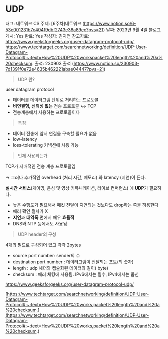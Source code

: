 # UDP

태그: 네트워크
CS 주제: [6주차]네트워크 (https://www.notion.so/6-53e001231b7c404f9dbf2743e38a89ec?pvs=21)
날짜: 2023년 9월 4일
블로그 게시: Yes
완료: Yes
작성자: 김지연
참고자료: https://www.geeksforgeeks.org/user-datagram-protocol-udp/, https://www.techtarget.com/searchnetworking/definition/UDP-User-Datagram-Protocol#:~:text=How%20UDP%20workspacket%20length%20and%20a%20checksum.
출석: 230903 출석 (https://www.notion.so/230903-7d1391f0e72e4635b462221abae04447?pvs=21)

> UDP 란?
> 

user datagram protocol

- 데이터를 데이터그램 단위로 처리하는 프로토콜
- **비연결형, 신뢰성 없는** 전송 프로토콜 ↔ TCP
- 전송계층에서 사용하는 프로토콜이다

> 특징
> 
- 데이터 전송에 앞서 연결을 구축할 필요가 없음
- low-latency
- loss-tolerating 커넥션에 사용 가능

> 언제 사용되는가
> 

TCP가 지배적인 전송 계층 프로토콜임

→ 그러나 추가적인 overhead (처리 시간, 메모리) 와 latency (지연)이 든다.

**실시간 서비스**(게이밍, 음성 및 영상 커뮤니케이션, 라이브 컨퍼런스) 에 **UDP**가 필요하다.

- 높은 수행도가 필요해서 패킷 전달이 지연되는 것보다도 drop하는 쪽을 허용한다
- 에러 확인 절차가 X
- **지연**과 **대역폭** 면에서 매우 **효율적**
- DNS와 NTP 등에서도 사용됨

> UDP header의 구성
> 

4개의 필드로 구성되어 있고 각각 2bytes

- source port number: sender의 수
- destination port number : 데이터그램이 전달되는 포트(의 숫자)
- length : udp 헤더와 캡슐화된 데이터의 길이( byte)
- checksum : 에러 체킹에 사용됨. IPv6에서는 필수, IPv4에서는 옵션

https://www.geeksforgeeks.org/user-datagram-protocol-udp/

[https://www.techtarget.com/searchnetworking/definition/UDP-User-Datagram-Protocol#:~:text=How%20UDP%20works,packet%20length%20and%20a%20checksum.](https://www.techtarget.com/searchnetworking/definition/UDP-User-Datagram-Protocol#:~:text=How%20UDP%20works,packet%20length%20and%20a%20checksum.)
